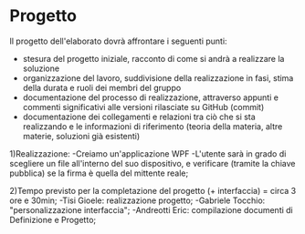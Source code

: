 # Progetto

Il progetto dell'elaborato dovrà affrontare i seguenti punti:
- stesura del progetto iniziale, racconto di come si andrà a realizzare la soluzione
- organizzazione del lavoro, suddivisione della realizzazione in fasi, stima della durata e ruoli dei membri del gruppo
- documentazione del processo di realizzazione, attraverso appunti e commenti significativi alle versioni rilasciate su GitHub (commit)
- documentazione dei collegamenti e relazioni tra ciò che si sta realizzando e le informazioni di riferimento (teoria della materia, altre materie, soluzioni già esistenti)

1)Realizzazione:
-Creiamo un'applicazione WPF 
-L'utente sarà in grado di scegliere un file all'interno del suo dispositivo, e verificare (tramite la chiave pubblica) se la firma è quella del mittente reale;

2)Tempo previsto per la completazione del progetto (+ interfaccia) = circa 3 ore e 30min;
-Tisi Gioele: realizzazione progetto;
-Gabriele Tocchio: "personalizzazione interfaccia";
-Andreotti Eric: compilazione documenti di Definizione e Progetto;
